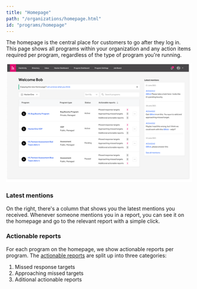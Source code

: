 ```yaml
---
title: "Homepage"
path: "/organizations/homepage.html"
id: "programs/homepage"
---
```


The homepage is the central place for customers to go after they log in. This page shows all programs within your organization and any action items required per program, regardless of the type of program you're running.

![homepage](./images/homepage.png)

### Latest mentions
On the right, there's a column that shows you the latest mentions you received. Whenever someone mentions you in a report, you can see it on the homepage and go to the relevant report with a simple click.

### Actionable reports
For each program on the homepage, we show actionable reports per program. The [actionable reports](/organizations/program-overview.html#actionable-reports) are split up into three categories:
1. Missed response targets
2. Approaching missed targets
3. Aditional actionable reports
